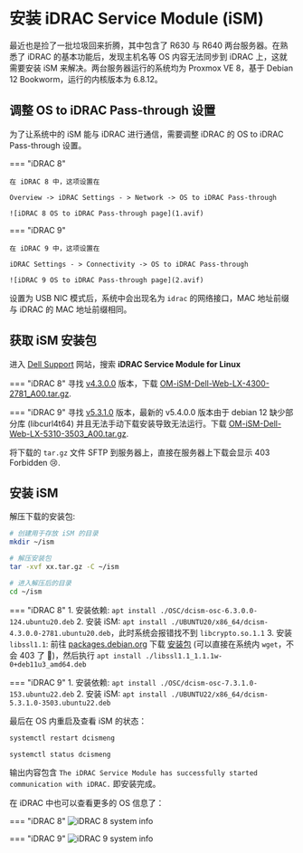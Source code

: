 # 安装 iDRAC Service Module (iSM)

最近也是捡了一批垃圾回来折腾，其中包含了 R630 与 R640 两台服务器。在熟悉了 iDRAC 的基本功能后，发现主机名等 OS 内容无法同步到 iDRAC 上，这就需要安装 iSM 来解决。两台服务器运行的系统均为 Proxmox VE 8，基于 Debian 12 Bookworm，运行的内核版本为 6.8.12。

## 调整 OS to iDRAC Pass-through 设置

为了让系统中的 iSM 能与 iDRAC 进行通信，需要调整 iDRAC 的 OS to iDRAC Pass-through 设置。

=== "iDRAC 8"

    在 iDRAC 8 中，这项设置在

    Overview -> iDRAC Settings - > Network -> OS to iDRAC Pass-through

    ![iDRAC 8 OS to iDRAC Pass-through page](1.avif)

=== "iDRAC 9"

    在 iDRAC 9 中，这项设置在

    iDRAC Settings - > Connectivity -> OS to iDRAC Pass-through

    ![iDRAC 9 OS to iDRAC Pass-through page](2.avif)

设置为 USB NIC 模式后，系统中会出现名为 `idrac` 的网络接口，MAC 地址前缀与 iDRAC 的 MAC 地址前缀相同。

## 获取 iSM 安装包

进入 [Dell Support](https://www.dell.com/support/home/en-us) 网站，搜索
**iDRAC Service Module for Linux**

=== "iDRAC 8"
    寻找 [v4.3.0.0](https://www.dell.com/support/home/en-us/drivers/driversdetails?driverId=2PK7T) 版本，下载 [OM-iSM-Dell-Web-LX-4300-2781_A00.tar.gz](https://dl.dell.com/FOLDER08657945M/1/OM-iSM-Dell-Web-LX-4300-2781_A00.tar.gz).

=== "iDRAC 9"
    寻找 [v5.3.1.0](https://www.dell.com/support/home/en-us/drivers/driversdetails?driverId=MMVDG) 版本，最新的 v5.4.0.0 版本由于 debian 12 缺少部分库 (libcurl4t64) 并且无法手动下载安装导致无法运行。下载 [OM-iSM-Dell-Web-LX-5310-3503_A00.tar.gz](https://dl.dell.com/FOLDER11789279M/1/OM-iSM-Dell-Web-LX-5310-3503_A00.tar.gz).

将下载的 `tar.gz` 文件 SFTP 到服务器上，直接在服务器上下载会显示 403 Forbidden :cry:.

## 安装 iSM

解压下载的安装包:

```bash
# 创建用于存放 iSM 的目录
mkdir ~/ism

# 解压安装包
tar -xvf xx.tar.gz -C ~/ism

# 进入解压后的目录
cd ~/ism
```

=== "iDRAC 8"
    1. 安装依赖: `apt install ./OSC/dcism-osc-6.3.0.0-124.ubuntu20.deb`
    2. 安装 iSM: `apt install ./UBUNTU20/x86_64/dcism-4.3.0.0-2781.ubuntu20.deb`，此时系统会报错找不到 `libcrypto.so.1.1`
    3. 安装 `libssl1.1`: 前往 [packages.debian.org](https://packages.debian.org/bullseye/libssl1.1) 下载 [安装包](http://security.debian.org/debian-security/pool/updates/main/o/openssl/libssl1.1_1.1.1w-0+deb11u3_amd64.deb) (可以直接在系统内 `wget`，不会 403 了 :clap:)，然后执行 `apt install ./libssl1.1_1.1.1w-0+deb11u3_amd64.deb`

=== "iDRAC 9"
    1. 安装依赖: `apt install ./OSC/dcism-osc-7.3.1.0-153.ubuntu22.deb`
    2. 安装 iSM: `apt install ./UBUNTU22/x86_64/dcism-5.3.1.0-3503.ubuntu22.deb`

最后在 OS 内重启及查看 iSM 的状态：

```bash
systemctl restart dcismeng

systemctl status dcismeng
```

输出内容包含 `The iDRAC Service Module has successfully started communication with iDRAC.` 即安装完成。

在 iDRAC 中也可以查看更多的 OS 信息了：

=== "iDRAC 8"
    ![iDRAC 8 system info](3.avif)

=== "iDRAC 9"
    ![iDRAC 9 system info](4.avif)
